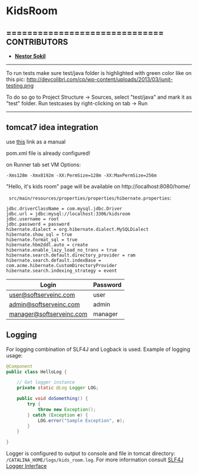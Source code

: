 # KidsRoom
==============================
CONTRIBUTORS
------------
* **[Nestor Sokil](https://github.com/nestorsokil)**


------------

To run tests make sure test/java folder is highlighted with green color like on this pic: http://devcolibri.com/cp/wp-content/uploads/2013/03/junit-testing.png

To do so go to Project Structure -> Sources, select "test/java" and mark it as "test" folder.
Run testcases by right-clicking on tab -> Run

---------------------------------


tomcat7 idea integration
------------------------
use [this](https://dzone.com/articles/headless-setup-java-project) link as a manual

pom.xml file is already configured!

on Runner tab set VM Options: 
```
-Xms128m -Xmx8192m -XX:PermSize=128m -XX:MaxPermSize=256m
```

"Hello, it's kids room" page will be available on http://localhost:8080/home/

` src/main/resources/properties/properties/hibernate.properties`:
```properties
jdbc.driverClassName = com.mysql.jdbc.Driver
jdbc.url = jdbc:mysql://localhost:3306/kidsroom
jdbc.username = root
jdbc.password = password
hibernate.dialect = org.hibernate.dialect.MySQLDialect
hibernate.show_sql = true
hibernate.format_sql = true
hibernate.hbm2ddl.auto = create
hibernate.enable_lazy_load_no_trans = true
hibernate.search.default.directory_provider = ram
hibernate.search.default.indexBase = com.acme.hibernate.CustomDirectoryProvider
hibernate.search.indexing_strategy = event
```

|Login|Password|
|-----|--------|
|user@softserveinc.com|user|
|admin@softserveinc.com|admin|
|manager@softserveinc.com|manager|

Logging
-------
For logging combination of SLF4J and Logback is used. Example of logging usage:
```java
@Component
public class HelloLog {

    // Get logger instance
    private static @Log Logger LOG;

    public void doSomething() {
        try {
            throw new Exception();
        } catch (Exception e) {
            LOG.error("Sample Exception", e);
        }
    }

}
```
Logger is configured to output to console and file in tomcat directory:
` /CATALINA_HOME/logs/kids_room.log`. For more information consult
[SLF4J Logger Interface](http://www.slf4j.org/apidocs/org/slf4j/Logger.html)
